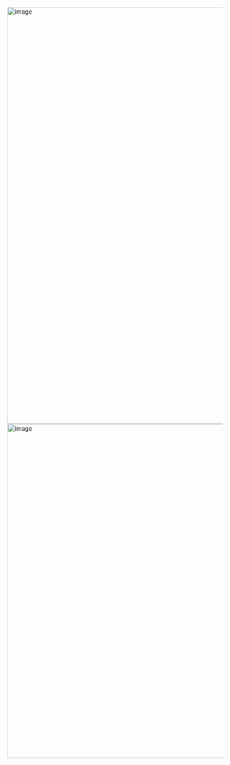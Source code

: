 
<img width="974" alt="image" src="https://github.com/user-attachments/assets/94429633-ae87-4c92-990d-c0e17881a685" />

<img width="781" alt="image" src="https://github.com/user-attachments/assets/4c6a2b9b-aa1a-4ffa-895c-5074ac0a5271" />

